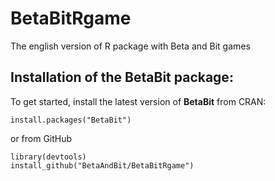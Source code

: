 # BetaBitRgame

The english version of R package with Beta and Bit games

## Installation of the BetaBit package: 

To get started, install the latest version of **BetaBit** from CRAN:

```{Ruby}
install.packages("BetaBit")
```

or from GitHub

```{Ruby}
library(devtools)
install_github("BetaAndBit/BetaBitRgame")
```

